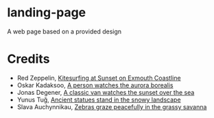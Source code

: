 # landing-page
A web page based on a provided design

# Credits
* Red Zeppelin, [Kitesurfing at Sunset on Exmouth Coastline](https://www.pexels.com/photo/kitesurfing-at-sunset-on-exmouth-coastline-31682132/)
* Oskar Kadaksoo, [A person watches the aurora borealis](https://unsplash.com/photos/a-person-watches-the-aurora-borealis-yxU--QW33GM)
* Jonas Degener, [A classic van watches the sunset over the sea](https://unsplash.com/photos/a-classic-van-watches-the-sunset-over-the-sea-XhKNRG0ZVDM)
* Yunus Tuğ, [Ancient statues stand in the snowy landscape](https://unsplash.com/photos/ancient-statues-stand-in-the-snowy-landscape-jSDGLSpa23o)
* Slava Auchynnikau, [Zebras graze peacefully in the grassy savanna](https://unsplash.com/photos/zebras-graze-peacefully-in-the-grassy-savanna-78qSZ56GqJM)
